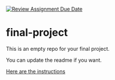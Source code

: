 [![Review Assignment Due Date](https://classroom.github.com/assets/deadline-readme-button-22041afd0340ce965d47ae6ef1cefeee28c7c493a6346c4f15d667ab976d596c.svg)](https://classroom.github.com/a/BrlY_cSN)
# final-project
This is an empty repo for your final project. 

You can update the readme if you want. 

[Here are the instructions](https://nics-github.github.io/SDS192/course-materials/Final-Project/Project.html)
